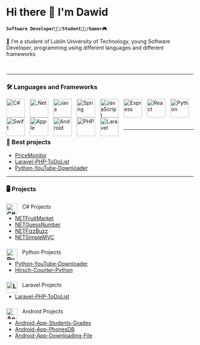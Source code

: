 # Hi there 👋 I'm Dawid
**`Software Developer🧑‍💻/Student🧑‍🎓/Gamer🎮`**

🔭 I’m a student of Lublin University of Technology, young Software Developer, programming using different languages and different frameworks

<br/>

---

### 🛠️ Languages and Frameworks

  <img align="left" alt="C#" width="50px" style="padding-right:10px;" src="https://cdn.jsdelivr.net/gh/devicons/devicon@latest/icons/csharp/csharp-original.svg" />
  <img align="left" alt=".Net" width="50px" style="padding-right:10px;" src="https://cdn.jsdelivr.net/gh/devicons/devicon@latest/icons/dotnetcore/dotnetcore-original.svg" />
  <img align="left" alt="Java" width="50px" style="padding-right:10px;" src="https://cdn.jsdelivr.net/gh/devicons/devicon@latest/icons/java/java-original.svg" />
  <img align="left" alt="Spring" width="50px" style="padding-right:10px;" src="https://cdn.jsdelivr.net/gh/devicons/devicon@latest/icons/spring/spring-original.svg" />
  <img align="left" alt="JavaScript" width="50px" style="padding-right:10px;" src="https://cdn.jsdelivr.net/gh/devicons/devicon@latest/icons/javascript/javascript-original.svg" />
  <img align="left" alt="Express" width="50px" style="padding-right:10px;" src="https://cdn.jsdelivr.net/gh/devicons/devicon@latest/icons/express/express-original.svg" />
  <img align="left" alt="React" width="50px" style="padding-right:10px;" src="https://cdn.jsdelivr.net/gh/devicons/devicon@latest/icons/react/react-original.svg" />
  <img align="left" alt="Python" width="50px" style="padding-right:10px;" src="https://cdn.jsdelivr.net/gh/devicons/devicon@latest/icons/python/python-plain.svg" />
  <img align="left" alt="Swift" width="50px" style="padding-right:10px;" src="https://cdn.jsdelivr.net/gh/devicons/devicon@latest/icons/swift/swift-original.svg" />
  <img align="left" alt="Apple" width="50px" style="padding-right:10px;" src="https://cdn.jsdelivr.net/gh/devicons/devicon@latest/icons/apple/apple-original.svg" />
  <img align="left" alt="Android" width="50px" style="padding-right:10px;" src="https://cdn.jsdelivr.net/gh/devicons/devicon@latest/icons/android/android-plain.svg" />
  <img align="left" alt="PHP" width="50px" style="padding-right:10px;" src="https://cdn.jsdelivr.net/gh/devicons/devicon@latest/icons/php/php-original.svg" />
  <img align="left" alt="Laravel" width="50px" style="padding-right:10px;" src="https://cdn.jsdelivr.net/gh/devicons/devicon@latest/icons/laravel/laravel-original.svg" />
  <br/>
  <br/>
  <br/>
  <br/>


---

### 🚀 Best projects
- [PriceMonitor](https://github.com/project-cj/PriceMonitor)
- [Laravel-PHP-ToDoList](https://github.com/daweekosky/Laravel-PHP-ToDoList)
- [Python-YouTube-Downloader](https://github.com/daweekosky/Python-YouTube-Downloader)

---

### 🖥️ Projects

### <img align="left" alt="C#" width="30px" style="padding-right:10px;" src="https://cdn.jsdelivr.net/gh/devicons/devicon@latest/icons/csharp/csharp-original.svg" />
C# Projects
<br/>

- [NETFruitMarket](https://github.com/daweekosky/NETFruitMarket)
- [NETGuessNumber](https://github.com/daweekosky/NETGuessNumber)
- [NETFizzBuzz](https://github.com/daweekosky/NETFizzBuzz)
- [NETSimpleMVC](https://github.com/daweekosky/NETSimpleMVC)

### <img align="left" alt="Python" width="30px" style="padding-right:10px;" src="https://cdn.jsdelivr.net/gh/devicons/devicon@latest/icons/python/python-plain.svg" />
Python Projects
<br/>

- [Python-YouTube-Downloader](https://github.com/daweekosky/Python-YouTube-Downloader)
- [Hirsch-Counter-Python](https://github.com/daweekosky/Hirsch-Counter-Python)

### <img align="left" alt="Laravel" width="30px" style="padding-right:10px;" src="https://cdn.jsdelivr.net/gh/devicons/devicon@latest/icons/laravel/laravel-original.svg" />
Laravel Projects
<br/>

- [Laravel-PHP-ToDoList](https://github.com/daweekosky/Laravel-PHP-ToDoList)

### <img align="left" alt="Android" width="30px" style="padding-right:10px;" src="https://cdn.jsdelivr.net/gh/devicons/devicon@latest/icons/android/android-plain.svg" />
Android Projects
<br/>

- [Android-App-Students-Grades](https://github.com/daweekosky/Android-App-Students-Grades)
- [Android-App-PhonesDB](https://github.com/daweekosky/Android-App-PhonesDB)
- [Android-App-Downloading-File](https://github.com/daweekosky/Android-App-Downloading-File)


